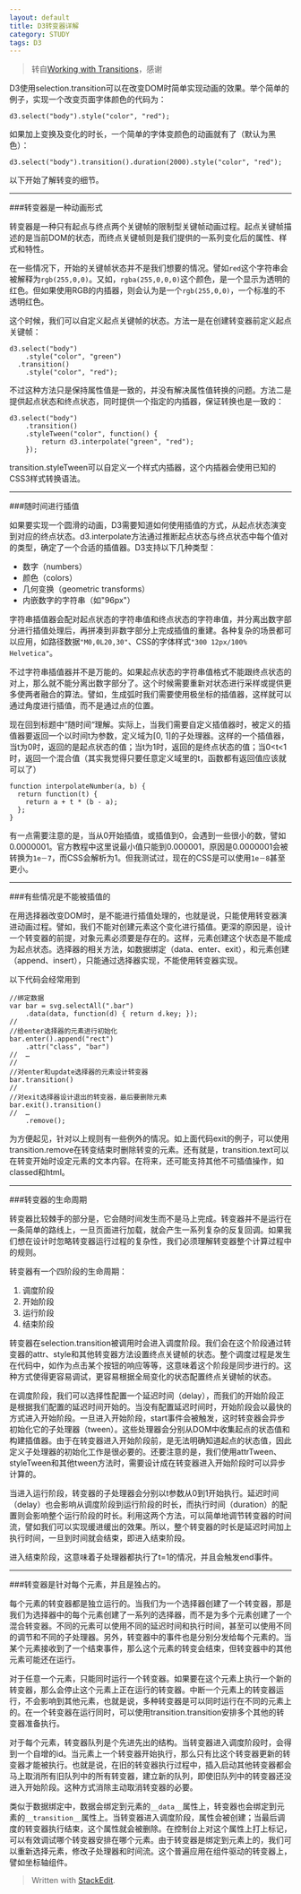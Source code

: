 ```yaml
---
layout: default
title: D3转变器详解
category: STUDY
tags: D3
---
```


>转自[Working with Transitions](http://bost.ocks.org/mike/transition/)，感谢

D3使用selection.transition可以在改变DOM时简单实现动画的效果。举个简单的例子，实现一个改变页面字体颜色的代码为：

`d3.select("body").style("color", "red");`

如果加上变换及变化的时长，一个简单的字体变颜色的动画就有了（默认为黑色）：

`d3.select("body").transition().duration(2000).style("color", "red");`

以下开始了解转变的细节。

<!-- excerpt -->

---

###转变器是一种动画形式

转变器是一种只有起点与终点两个关键帧的限制型关键帧动画过程。起点关键帧描述的是当前DOM的状态，而终点关键帧则是我们提供的一系列变化后的属性、样式和特性。

在一些情况下，开始的关键帧状态并不是我们想要的情况。譬如`red`这个字符串会被解释为`rgb(255,0,0)`。又如，`rgba(255,0,0,0)`这个颜色，是一个显示为透明的红色。但如果使用RGB的内插器，则会认为是一个`rgb(255,0,0)`，一个标准的不透明红色。

这个时候，我们可以自定义起点关键帧的状态。方法一是在创建转变器前定义起点关键帧：

```
d3.select("body")
    .style("color", "green")
  .transition()
    .style("color", "red");
```

不过这种方法只是保持属性值是一致的，并没有解决属性值转换的问题。方法二是提供起点状态和终点状态，同时提供一个指定的内插器，保证转换也是一致的：

```
d3.select("body")
	.transition()
    .styleTween("color", function() { 
	    return d3.interpolate("green", "red"); 
	});
```

transition.styleTween可以自定义一个样式内插器，这个内插器会使用已知的CSS3样式转换语法。

---

###随时间进行插值

如果要实现一个圆滑的动画，D3需要知道如何使用插值的方式，从起点状态演变到对应的终点状态。d3.interpolate方法通过推断起点状态与终点状态中每个值对的类型，确定了一个合适的插值器。D3支持以下几种类型：

* 数字（numbers）
* 颜色（colors）
* 几何变换（geometric transforms）
* 内嵌数字的字符串（如"96px"）

字符串插值器会配对起点状态的字符串值和终点状态的字符串值，并分离出数字部分进行插值处理后，再拼凑到非数字部分上完成插值的重建。各种复杂的场景都可以应用，如路径数据`"M0,0L20,30"`、CSS的字体样式`"300 12px/100% Helvetica"`。

不过字符串插值器并不是万能的。如果起点状态的字符串值格式不能跟终点状态的对上，那么就不能分离出数字部分了。这个时候需要重新对状态进行采样或提供更多使两者融合的算法。譬如，生成弧时我们需要使用极坐标的插值器，这样就可以通过角度进行插值，而不是通过点的位置。

现在回到标题中“随时间“理解。实际上，当我们需要自定义插值器时，被定义的插值器要返回一个以时间t为参数，定义域为[0, 1]的子处理器。这样的一个插值器，当t为0时，返回的是起点状态的值；当t为1时，返回的是终点状态的值；当0<t<1时，返回一个混合值（其实我觉得只要任意定义域里的t，函数都有返回值应该就可以了）

```
function interpolateNumber(a, b) {
  return function(t) {
    return a + t * (b - a);
  };
}
```

有一点需要注意的是，当从0开始插值，或插值到0，会遇到一些很小的数，譬如0.0000001。官方教程中这里说最小值只能到0.000001，原因是0.0000001会被转换为`1e－7`，而CSS会解析为1。但我测试过，现在的CSS是可以使用`1e－8`甚至更小。

---

###有些情况是不能被插值的

在用选择器改变DOM时，是不能进行插值处理的，也就是说，只能使用转变器演进动画过程。譬如，我们不能对创建元素这个变化进行插值。更深的原因是，设计一个转变器的前提，对象元素必须要是存在的。这样，元素创建这个状态是不能成为起点状态。选择器的相关方法，如数据绑定（data、enter、exit），和元素创建（append、insert），只能通过选择器实现，不能使用转变器实现。

以下代码会经常用到

```
//绑定数据
var bar = svg.selectAll(".bar")
    .data(data, function(d) { return d.key; });
//
//给enter选择器的元素进行初始化
bar.enter().append("rect")
    .attr("class", "bar")
//  …
//
//对enter和update选择器的元素设计转变器
bar.transition()
//
//对exit选择器设计退出的转变器，最后要删除元素
bar.exit().transition()
//  …
    .remove();
```

为方便起见，针对以上规则有一些例外的情况。如上面代码exit的例子，可以使用transition.remove在转变结束时删除转变的元素。还有就是，transition.text可以在转变开始时设定元素的文本内容。在将来，还可能支持其他不可插值操作，如classed和html。

---

###转变器的生命周期

转变器比较棘手的部分是，它会随时间发生而不是马上完成。转变器并不是运行在一条简单的路线上，一旦页面进行加载，就会产生一系列复杂的反复回调。如果我们想在设计时忽略转变器运行过程的复杂性，我们必须理解转变器整个计算过程中的规则。

转变器有一个四阶段的生命周期：

1. 调度阶段
2. 开始阶段
3. 运行阶段
4. 结束阶段

转变器在selection.transition被调用时会进入调度阶段。我们会在这个阶段通过转变器的attr、style和其他转变器方法设置终点关键帧的状态。整个调度过程是发生在代码中，如作为点击某个按钮的响应等等，这意味着这个阶段是同步进行的。这种方式使得更容易调试，更容易根据全局变化的状态配置终点关键帧的状态。

在调度阶段，我们可以选择性配置一个延迟时间（delay），而我们的开始阶段正是根据我们配置的延迟时间开始的。当没有配置延迟时间时，开始阶段会以最快的方式进入开始阶段。一旦进入开始阶段，start事件会被触发，这时转变器会异步初始化它的子处理器（tween）。这些处理器会分别从DOM中收集起点的状态值和构建插值器。由于在转变器进入开始阶段前，是无法明确知道起点的状态值，因此定义子处理器的初始化工作是很必要的。还要注意的是，我们使用attrTween、styleTween和其他tween方法时，需要设计成在转变器进入开始阶段时可以异步计算的。

当进入运行阶段，转变器的子处理器会分别以t参数从0到1开始执行。延迟时间（delay）也会影响从调度阶段到运行阶段的时长，而执行时间（duration）的配置则会影响整个运行阶段的时长。利用这两个方法，可以简单地调节转变器的时间流，譬如我们可以实现缓进缓出的效果。所以，整个转变器的时长是延迟时间加上执行时间，一旦到时间就会结束，即进入结束阶段。

进入结束阶段，这意味着子处理器都执行了t=1的情况，并且会触发end事件。

---

###转变器是针对每个元素，并且是独占的。

每个元素的转变器都是独立运行的。当我们为一个选择器创建了一个转变器，那是我们为选择器中的每个元素创建了一系列的选择器，而不是为多个元素创建了一个混合转变器。不同的元素可以使用不同的延迟时间和执行时间，甚至可以使用不同的调节和不同的子处理器。另外，转变器中的事件也是分别分发给每个元素的。当某个元素接收到了一个结束事件，那么这个元素的转变会结束，但转变器中的其他元素可能还在运行。

对于任意一个元素，只能同时运行一个转变器。如果要在这个元素上执行一个新的转变器，那么会停止这个元素上正在运行的转变器。中断一个元素上的转变器运行，不会影响到其他元素，也就是说，多种转变器是可以同时运行在不同的元素上的。在一个转变器在运行同时，可以使用transition.transition安排多个其他的转变器准备执行。

对于每个元素，转变器队列是个先进先出的结构。当转变器进入调度阶段时，会得到一个自增的id。当元素上一个转变器开始执行，那么只有比这个转变器更新的转变器才能被执行。也就是说，在旧的转变器执行过程中，插入启动其他转变器都会马上取消所有旧队列中的所有转变器，建立新的队列，即使旧队列中的转变器还没进入开始阶段。这种方式消除主动取消转变器的必要。

类似于数据绑定中，数据会绑定到元素的`__data__`属性上，转变器也会绑定到元素的`__transition__`属性上。当转变器进入调度阶段，属性会被创建；当最后调度的转变器执行结束，这个属性就会被删除。在控制台上对这个属性上打上标记，可以有效调试哪个转变器安排在哪个元素。由于转变器是绑定到元素上的，我们可以重新选择元素，修改子处理器和时间流。这个普遍应用在组件驱动的转变器上，譬如坐标轴组件。




> Written with [StackEdit](https://stackedit.io/).